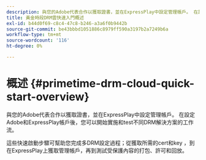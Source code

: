 ```yaml
---
description: 與您的Adobe代表合作以獲取證書，並在ExpressPlay中設定管理帳戶。 在設定Adobe和ExpressPlay帳戶後，您可以開始實施和test不同DRM解決方案的工作流。
title: 黃金時段DRM雲快速入門概述
exl-id: b44d0f69-c8c4-47c8-b246-a3a6f0b9442b
source-git-commit: be43bbbd1051886c8979ff590a3197b2a7249b6a
workflow-type: tm+mt
source-wordcount: '116'
ht-degree: 0%

---
```


# 概述 {#primetime-drm-cloud-quick-start-overview}

與您的Adobe代表合作以獲取證書，並在ExpressPlay中設定管理帳戶。 在設定Adobe和ExpressPlay帳戶後，您可以開始實施和test不同DRM解決方案的工作流。

這些快速啟動步驟可幫助您完成多DRM設定過程；從獲取所需的cert和key ，到在ExpressPlay上獲取管理帳戶，再到測試受保護內容的打包、許可和回放。
